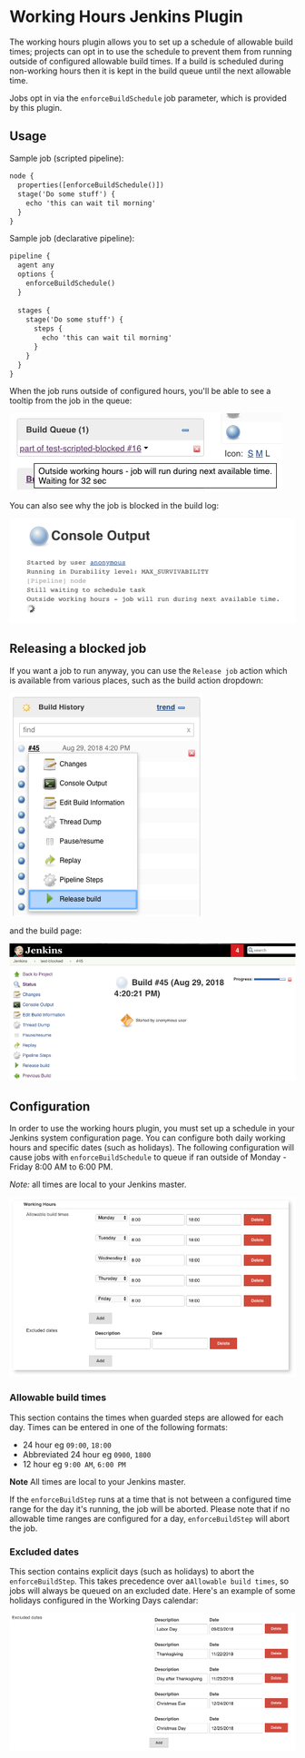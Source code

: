 # Working Hours Jenkins Plugin

The working hours plugin allows you to set up a schedule of allowable build times;
projects can opt in to use the schedule to prevent them from running outside of
configured allowable build times. If a build is scheduled during non-working hours
then it is kept in the build queue until the next allowable time.

Jobs opt in via the `enforceBuildSchedule` job parameter, which is provided by this
plugin.

## Usage

Sample job (scripted pipeline):
```
node {
  properties([enforceBuildSchedule()])
  stage('Do some stuff') {
    echo 'this can wait til morning'
  }
}
```

Sample job (declarative pipeline):
```
pipeline {
  agent any
  options {
    enforceBuildSchedule()
  }

  stages {
    stage('Do some stuff') {
      steps {
        echo 'this can wait til morning'
      }
    }
  }
}
```

When the job runs outside of configured hours, you'll be able to see a tooltip from the job in the queue:

![Queued job](images/queued-job.png "Tooltip for blocked job")

You can also see why the job is blocked in the build log:

![Blocked job](images/blocked-job.png "Build log when a job is blocked")

## Releasing a blocked job

If you want a job to run anyway, you can use the `Release job` action which is
available from various places, such as the build action dropdown:

![Release job action](images/release-build-action-1.png "Release job dropdown")

and the build page:

![Release job action](images/release-build-action-2.png "Release job actions")


## Configuration

In order to use the working hours plugin, you must set up a schedule in your Jenkins
system configuration page. You can configure both daily working hours and specific dates (such
  as holidays). The following configuration will cause jobs with  `enforceBuildSchedule` to queue if ran outside of Monday - Friday 8:00 AM to 6:00 PM.

  *Note:* all times are local to your Jenkins master.

![Configuration options](images/working-hours-config.png "Configuration options")

### Allowable build times
This section contains the times when guarded steps are allowed for each day. Times can be entered in one of the following formats:
- 24 hour eg `09:00`, `18:00`
- Abbreviated 24 hour eg `0900`, `1800`
- 12 hour eg `9:00 AM`, `6:00 PM`

**Note** All times are local to your Jenkins master.

If the `enforceBuildStep` runs at a time that is not between a configured time range
for the day it's running, the job will be aborted. Please note that if no allowable
time ranges are configured for a day, `enforceBuildStep` will abort the job.

### Excluded dates
This section contains explicit days (such as holidays) to abort the `enforceBuildStep`. This takes precedence over a`Allowable build times`, so jobs
will always be queued on an excluded date. Here's an example of some holidays configured in the Working Days calendar:

![Excluded days](images/excluded-days.png "Excluded days")
